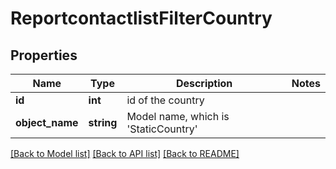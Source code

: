 # ReportcontactlistFilterCountry

## Properties
Name | Type | Description | Notes
------------ | ------------- | ------------- | -------------
**id** | **int** | id of the country | 
**object_name** | **string** | Model name, which is &#x27;StaticCountry&#x27; | 

[[Back to Model list]](../../README.md#documentation-for-models) [[Back to API list]](../../README.md#documentation-for-api-endpoints) [[Back to README]](../../README.md)

